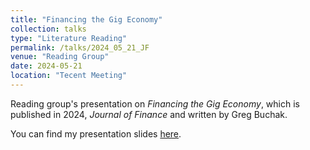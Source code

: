 ```yaml
---
title: "Financing the Gig Economy"
collection: talks
type: "Literature Reading"
permalink: /talks/2024_05_21_JF
venue: "Reading Group"
date: 2024-05-21
location: "Tecent Meeting"
---
```


Reading group's presentation on *Financing the Gig Economy*, which is published in 2024, *Journal of Finance* and written by Greg Buchak.

You can find my presentation slides [here](http://leahxqing.github.io/files/pre_gig_wxq.pdf).
